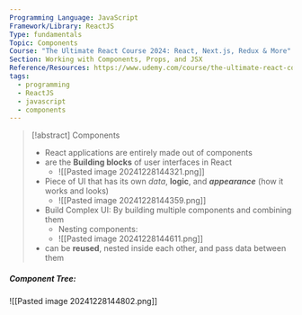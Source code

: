 ```yaml
---
Programming Language: JavaScript
Framework/Library: ReactJS
Type: fundamentals
Topic: Components
Course: "The Ultimate React Course 2024: React, Next.js, Redux & More"
Section: Working with Components, Props, and JSX
Reference/Resources: https://www.udemy.com/course/the-ultimate-react-course/
tags:
  - programming
  - ReactJS
  - javascript
  - components
---
```


> [!abstract] Components
> - React applications are entirely made out of components
> - are the __Building blocks__ of user interfaces in React
> 	- ![[Pasted image 20241228144321.png]]
> - Piece of UI that has its own _data_, __logic__, and ___appearance___ (how it works and looks)
> 	- ![[Pasted image 20241228144359.png]]
> - Build Complex UI: By building multiple components and combining them
> 	- Nesting components:
> 	- ![[Pasted image 20241228144611.png]]
> - can be __reused__, nested inside each other, and pass data between them

##### Component Tree:
![[Pasted image 20241228144802.png]]

